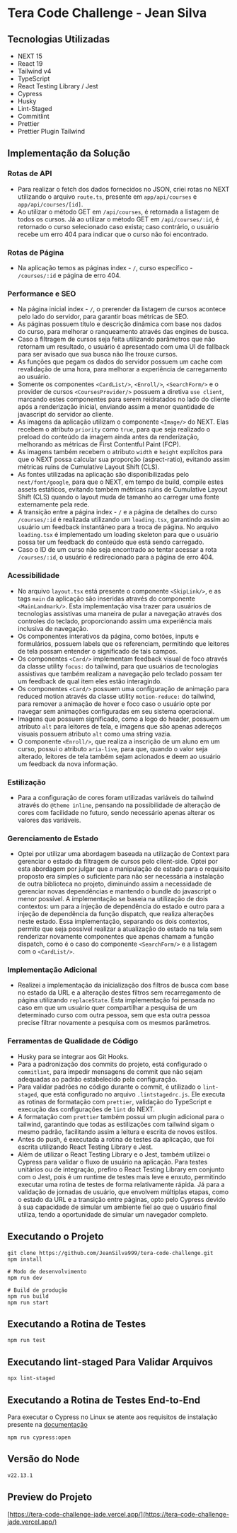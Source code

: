 # Tera Code Challenge - Jean Silva

## Tecnologias Utilizadas

- NEXT 15
- React 19
- Tailwind v4
- TypeScript
- React Testing Library / Jest
- Cypress
- Husky
- Lint-Staged
- Commitlint
- Prettier
- Prettier Plugin Tailwind

## Implementação da Solução

### Rotas de API

- Para realizar o fetch dos dados fornecidos no JSON, criei rotas no NEXT utilizando o arquivo `route.ts`, presente em `app/api/courses` e `app/api/courses/[id]`.
- Ao utilizar o método GET em `/api/courses`, é retornada a listagem de todos os cursos. Já ao utilizar o método GET em `/api/courses/:id`, é retornado o curso selecionado caso exista; caso contrário, o usuário recebe um erro 404 para indicar que o curso não foi encontrado.

### Rotas de Página

- Na aplicação temos as páginas index - `/`, curso específico - `/courses/:id` e página de erro 404.

### Performance e SEO

- Na página inicial index - `/`, o prerender da listagem de cursos acontece pelo lado do servidor, para garantir boas métricas de SEO.
- As páginas possuem título e descrição dinâmica com base nos dados do curso, para melhorar o ranqueamento através das engines de busca.
- Caso a filtragem de cursos seja feita utilizando parâmetros que não retornam um resultado, o usuário é apresentado com uma UI de fallback para ser avisado que sua busca não lhe trouxe cursos.
- As funções que pegam os dados do servidor possuem um cache com revalidação de uma hora, para melhorar a experiência de carregamento ao usuário.
- Somente os componentes `<CardList/>`, `<Enroll/>`, `<SearchForm/>` e o provider de cursos `<CoursesProvider/>` possuem a diretiva `use client`, marcando estes componentes para serem reidratados no lado do cliente após a renderização inicial, enviando assim a menor quantidade de javascript do servidor ao cliente.
- As imagens da aplicação utilizam o componente `<Image/>` do NEXT. Elas recebem o atributo `priority` como `true`, para que seja realizado o preload do conteúdo da imagem ainda antes da renderização, melhorando as métricas de First Contentful Paint (FCP).
- As imagens também recebem o atributo `width` e `height` explícitos para que o NEXT possa calcular sua proporção (aspect-ratio), evitando assim métricas ruins de Cumulative Layout Shift (CLS).
- As fontes utilizadas na aplicação são disponibilizadas pelo `next/font/google`, para que o NEXT, em tempo de build, compile estes assets estáticos, evitando também métricas ruins de Cumulative Layout Shift (CLS) quando o layout muda de tamanho ao carregar uma fonte externamente pela rede.
- A transição entre a página index - `/` e a página de detalhes do curso `/courses/:id` é realizada utilizando um `loading.tsx`, garantindo assim ao usuário um feedback instantâneo para a troca de página. No arquivo `loading.tsx` é implementado um loading skeleton para que o usuário possa ter um feedback do conteúdo que está sendo carregado.
- Caso o ID de um curso não seja encontrado ao tentar acessar a rota `/courses/:id`, o usuário é redirecionado para a página de erro 404.

### Acessibilidade

- No arquivo `layout.tsx` está presente o componente `<SkipLink/>`, e as tags `main` da aplicação são inseridas através do componente `<MainLandmark/>`. Esta implementação visa trazer para usuários de tecnologias assistivas uma maneira de pular a navegação através dos controles do teclado, proporcionando assim uma experiência mais inclusiva de navegação.
- Os componentes interativos da página, como botões, inputs e formulários, possuem labels que os referenciam, permitindo que leitores de tela possam entender o significado de tais campos.
- Os componentes `<Card/>` implementam feedback visual de foco através da classe utility `focus:` do tailwind, para que usuários de tecnologias assistivas que também realizam a navegação pelo teclado possam ter um feedback de qual item eles estão interagindo.
- Os componentes `<Card/>` possuem uma configuração de animação para reduced motion através da classe utility `motion-reduce:` do tailwind, para remover a animação de hover e foco caso o usuário opte por navegar sem animações configuradas em seu sistema operacional.
- Imagens que possuem significado, como a logo do header, possuem um atributo `alt` para leitores de tela, e imagens que são apenas adereços visuais possuem atributo `alt` como uma string vazia.
- O componente `<Enroll/>`, que realiza a inscrição de um aluno em um curso, possui o atributo `aria-live`, para que, quando o valor seja alterado, leitores de tela também sejam acionados e deem ao usuário um feedback da nova informação.

### Estilização

- Para a configuração de cores foram utilizadas variáveis do tailwind através do `@theme inline`, pensando na possibilidade de alteração de cores com facilidade no futuro, sendo necessário apenas alterar os valores das variáveis.

### Gerenciamento de Estado

- Optei por utilizar uma abordagem baseada na utilização de Context para gerenciar o estado da filtragem de cursos pelo client-side. Optei por esta abordagem por julgar que a manipulação de estado para o requisito proposto era simples o suficiente para não ser necessária a instalação de outra biblioteca no projeto, diminuindo assim a necessidade de gerenciar novas dependências e mantendo o bundle do javascript o menor possível. A implementação se baseia na utilização de dois contextos: um para a injeção de dependência do estado e outro para a injeção de dependência da função dispatch, que realiza alterações neste estado. Essa implementação, separando os dois contextos, permite que seja possível realizar a atualização do estado na tela sem renderizar novamente componentes que apenas chamam a função dispatch, como é o caso do componente `<SearchForm/>` e a listagem com o `<CardList/>`.

### Implementação Adicional

- Realizei a implementação da inicialização dos filtros de busca com base no estado da URL e a alteração destes filtros sem recarregamento de página utilizando `replaceState`. Esta implementação foi pensada no caso em que um usuário quer compartilhar a pesquisa de um determinado curso com outra pessoa, sem que esta outra pessoa precise filtrar novamente a pesquisa com os mesmos parâmetros.

### Ferramentas de Qualidade de Código

- Husky para se integrar aos Git Hooks.
- Para a padronização dos commits do projeto, está configurado o `commitlint`, para impedir mensagens de commit que não sejam adequadas ao padrão estabelecido pela configuração.
- Para validar padrões no código durante o commit, é utilizado o `lint-staged`, que está configurado no arquivo `.lintstagedrc.js`. Ele executa as rotinas de formatação com `prettier`, validação do TypeScript e execução das configurações de `lint` do NEXT.
- A formatação com `prettier` também possui um plugin adicional para o tailwind, garantindo que todas as estilizações com tailwind sigam o mesmo padrão, facilitando assim a leitura e escrita de novos estilos.
- Antes do push, é executada a rotina de testes da aplicação, que foi escrita utilizando React Testing Library e Jest.
- Além de utilizar o React Testing Library e o Jest, também utilizei o Cypress para validar o fluxo de usuário na aplicação. Para testes unitários ou de integração, prefiro o React Testing Library em conjunto com o Jest, pois é um runtime de testes mais leve e enxuto, permitindo executar uma rotina de testes de forma relativamente rápida. Já para a validação de jornadas de usuário, que envolvem múltiplas etapas, como o estado da URL e a transição entre páginas, opto pelo Cypress devido à sua capacidade de simular um ambiente fiel ao que o usuário final utiliza, tendo a oportunidade de simular um navegador completo.

## Executando o Projeto

```
git clone https://github.com/JeanSilva999/tera-code-challenge.git
npm install

# Modo de desenvolvimento
npm run dev

# Build de produção
npm run build
npm run start
```

## Executando a Rotina de Testes

```
npm run test
```

## Executando lint-staged Para Validar Arquivos

```
npx lint-staged
```

## Executando a Rotina de Testes End-to-End

Para executar o Cypress no Linux se atente aos requisitos de instalação presente na [documentação](https://docs.cypress.io/app/get-started/install-cypress#Linux-Prerequisites)

```
npm run cypress:open
```

## Versão do Node

```
v22.13.1
```

## Preview do Projeto

[https://tera-code-challenge-jade.vercel.app/](https://tera-code-challenge-jade.vercel.app/)
